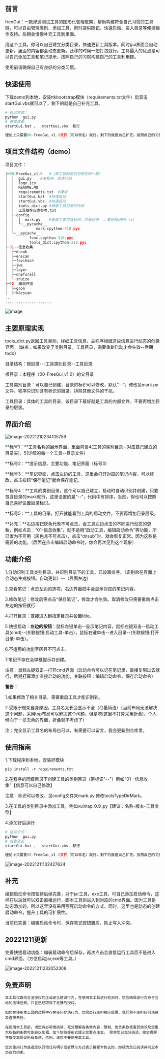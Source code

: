 ## 前言

freeGui：一款渗透测试工具的图形化管理框架，帮助构建符合自己习惯的工具链，可以自由管理类别、添加工具，同时提供随记、快速启动、进入目录等便捷操作支持。后期会慢慢补充工具到里面。



用这个工具，你可以自己建立分类目录，快速更新工具版本。同时gui界面会自动更新。里面的内容都会动态更新。迁移的时候一把打包就行。工具最大的优点是可以自己添加工具和笔记提示，按照自己的习惯构建自己的工具利用链。



使用前请确保自己有良好的分类习惯。

## 快速使用

下载demo到本地，安装ttkbootstrap模块（requirements.txt文件）后双击startGui.vbs就可以了，剩下的就是自己补充工具。

```python
# 启动方式：
python  gui.py  
# 或者双击
startGui.bat 、  startGui.vbs  都行

理论上只需要00-FreeGui_v1.0文件（可以改名）就行，剩下的就是自己扩充。按照自己的习惯添加工具。
```

## 项目文件结构（demo）

项目文件：

```python
├─00-FreeGui_v1.0   #（和工具的类别目录在同一级）
│  │  gui.py	#主程序，主体代码
│  │  logo.ico
│  │  README.MD
│  │  requirements.txt	#模块
│  │  startGui.bat	#快速启动
│  │  startGui.vbs	#快速启动
│  │  tools_dict.py	#获取工具目录的代码
│  │  工具推荐归类参考.txt
│  ├─config
│  │  │  mark.py	#里面主要包含标识，目录标识--，笔记标识00.txt
│  │  └─__pycache__
│  │          mark.cpython-310.pyc
│  └─__pycache__
│          func.cpython-310.pyc
│          tools_dict.cpython-310.pyc
├─01--信息收集
│  ├─dnsub
│  ├─enscan
│  ├─favihash
│  ├─jws
│  ├─layer
│  ├─oneforall
│  └─shuize
├─02--漏洞扫描
│  ├─goon
│  ├─k8cscan
..
.....................
```
![image](https://github.com/tyB-or/FreeGui/blob/main/image/image-20221210235533658.png)


## 主要原理实现

tools_dict.py返回工具类别，详细工具信息，主程序根据这些信息进行动态的创建界面。（缺点：如果改变了类别目录，工具目录，需要重新启动才会生效--后期todo）

目录结构：根目录---工具类别目录--工具目录

根目录：本程序（00-FreeGui_v1.0）的父目录

工具类别目录：可以自己创建，目录的标识可以修改，默认“--”，修改见mark.py文件。程序只识别含有标识的目录。排除其他文件的干扰。

工具目录：具体的工具的目录，该目录下最好就是工具的内部文件，不要再增加目录的层级。



## 界面介绍

![image-20221210234105759](https://github.com/tyB-or/FreeGui/blob/main/image/image-20221210234105759.png)

**标号1：**工具名称的展示界面，里面包含4(工具的类别目录--对应自己建立的目录夹)，5(详细的每一个工具--目录文件)

**标号2：**提示信息、主要功能、笔记界面（标号3）

**标号3：**笔记界面，点击左边的工具，这里会打开对应的笔记内容，可以修改，点击按钮“保存笔记”就会保存笔记。

**标号4：**工具的类别目录，这个可以自己建立，启动时自动识别并创建，只要包含目录的mark就行，这里设置的是“--”，代码中有排序，当然，你也可以按照自己喜好设置目录标识。

**标号5：**工具的目录，打开就能看到工具的启动文件，不要再增加目录层级。

**补充：**右边按钮灰色代表不可点击，会工具左边点击的不同进行动态的更新，例如点击：“01-信息收集”，就不适用“启动工具，编辑启动命令”等功能，所已置为不可用（灰色且不可点击），点击“dnsub”时，就会恢复正常。因为这些是需要的功能。（后面在点击编辑启动命令时，你会再次见到这个现象）

## 功能介绍

1.自动识别工具类别目录，并识别目录下的工具，已设置排序。（识别后在界面上会动态生成按钮。自动更新）--（界面左边）

2.查看笔记：点击左边的选项，右边界面框中会显示对应的笔记内容。

3.修改笔记：修改后需点击“保存笔记”，修改才会生效。取消修改只需要重新点击左边的按钮就行

4.打开目录：直接进入到指定目录并设置title。

5.快捷启动：**左边的按钮**：鼠标左键单击--显示笔记内容，鼠标左键双击--启动工具(cmd)--(关联按钮:启动工具-单击），鼠标右键单击--进入目录--(关联按钮:打开目录-单击）。

6.不适用的功能至灰且不可点击。

7.笔记不存在会弹框提示并创建。

注意：鼠标左键双击--打开cmd界面（启动命令可以记在笔记里，直接复制过去就行，后期打算添加直接启动的功能，关联按钮：编辑启动命令，保存启动命令）

**警告：**

1.如果修改了相关目录，需要重启工具才能识别到。

2.受限于框架自身原因，工具名太长会显示不全（尽量简洁）（当前布局无法解决这个问题，采用top布局可以解决这个问题，但是嗯(这里不打算采用折叠)，个人倾向于一览无余的界面，折叠就不考虑了）

注：完全显示工具名的布局也可以，有需要可以留言，我会更新到仓库里。

## 使用指南

1.下载程序到本地，安装好模块

```
pip install -r requirements.txt
```

2.在程序的同级目录下创建工具的类别目录（带标识"--"）例如"01--信息收集"【信息可以自己修改】

注意：标识可以修改，见config文件夹mark.py   修改toolsTypeDirMark。

3.在工具的类别目录中添加工具，例如vulmap_0.9_py【建议：名称-版本-工具类型】

4.添加好后运行

```python
# 启动方式：
python  gui.py  
# 或者双击
startGui.bat 、  startGui.vbs  都行

理论上只需要00-FreeGui_v1.0文件（可以改名）就行，剩下的就是自己扩充。按照自己的习惯添加工具。
```

![image-20221211132427624](https://github.com/tyB-or/FreeGui/blob/main/image/image-20221211132427624.png)

## 补充

编辑启动命令按钮待后续完善，对于jar工具，exe工具，可自己添加启动命令，这样在以后就可以双击直接运行，脚本工具则进入到对应的cmd界面。因为工具是动态添加的，所以这里没有采用写死启动命令的方式。同时，这里也是动态的创建启动命令，提升工具的可扩展性。

当前已完善：编辑启动命令时，保存笔记按钮置灰，防止写入冲突。

## 20221211更新

完善快捷启动功能：编辑启动命令后保存，再次点击会直接运行工具而不是进入cmd界面。（方便启动jar,exe等工具。）

![image-20221211232052308](https://github.com/tyB-or/FreeGui/blob/main/image/20221211.png)

## 免责声明

```
本工具仅面向合法授权的企业安全建设行为，在使用本工具进行检测时，您应确保该行为符合当地的法律法规，并且已经取得了足够的授权。  

如您在使用本工具的过程中存在任何非法行为，您需自行承担相应后果，我们将不承担任何法律及连带责任。 

在使用本工具前，请您务必审慎阅读、充分理解各条款内容，限制、免责条款或者其他涉及您重大权益的条款可能会以加粗、加下划线等形式提示您重点注意。 除非您已充分阅读、完全理解并接受本协议所有条款，否则，请您不要使用本工具。

您的使用行为或者您以其他任何明示或者默示方式表示接受本协议的，即视为您已阅读并同意本协议的约束。 
```

